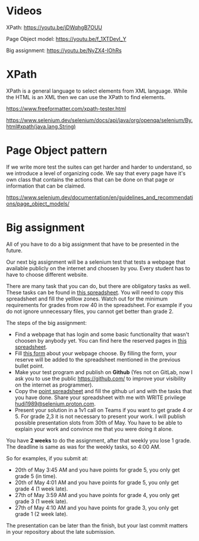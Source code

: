 # Videos

XPath: https://youtu.be/jDWqhgB7OUU

Page Object model: https://youtu.be/f_1XTDevI_Y

Big assignment: https://youtu.be/NyZX4-IOhRs

# XPath

XPath is a general language to select elements from XML language.
While the HTML is an XML then we can use the XPath to find elements.

https://www.freeformatter.com/xpath-tester.html

https://www.selenium.dev/selenium/docs/api/java/org/openqa/selenium/By.html#xpath(java.lang.String)


# Page Object pattern

If we write more test the suites can get harder and harder to understand, so we introduce a level of organizing code.
We say that every page have it's own class that contains the actions that can be done on that page or information that can be claimed.

https://www.selenium.dev/documentation/en/guidelines_and_recommendations/page_object_models/


# Big assignment

All of you have to do a big assignment that have to be presented in the future.

Our next big assignment will be a selenium test that tests a webpage that available publicly on the internet and choosen by you.
Every student has to have to choose different website.


There are many task that you can do, but there are obligatory tasks as well.
These tasks can be found in [this spreadsheet](https://docs.google.com/spreadsheets/d/1lwZlTShULZVSCxM-ew880VkdSffrruTUF229c-FsC5k/edit?usp=sharing).
You will need to copy this spreadsheet and fill the yelllow zones.
Watch out for the minimum requirements for grades from row 40 in the spreadsheet. For example if you do not ignore unnecessary files, you cannot get better than grade 2.


The steps of the big assignment:

- Find a webpage that has login and some basic functionality that wasn't choosen by anybody yet. You can find here the reserved pages in [this spreadsheet](https://docs.google.com/spreadsheets/d/1pVWcnxBJkw6f9679S2l4ZuaLa-QWQEEYAoFtjM3Bbw4/edit?usp=sharing).
- Fill [this form](https://docs.google.com/forms/d/e/1FAIpQLSeDvCWjhM4KrUV_1eQc45taf--5Uz798jruwcFd8vjvXVAyHg/viewform?usp=sf_link) about your webpage choose. By filling the form, your reserve will be added to the spreadsheet mentioned in the previous bullet point.
- Make your test program and publish on **Github** (Yes not on GitLab, now I ask you to use the public https://github.com/ to improve your visibility on the internet as programmer).
- Copy the [point spreadsheet](https://docs.google.com/spreadsheets/d/1lwZlTShULZVSCxM-ew880VkdSffrruTUF229c-FsC5k/edit?usp=sharing) and fill the github url and with the tasks that you have done. Share your spreadsheet with me with WRITE privilege hudi1989@selenium.proton.com.
- Present your solution in a 1v1 call on Teams if you want to get grade 4 or 5. For grade 2,3 it is not necessary to present your work. I will publish possible presentation slots from 30th of May.  You have to be able to explain your work and convince me that you were doing it alone.

You have **2 weeks** to do the assignment, after that weekly you lose 1 grade. The deadline is same as was for the weekly tasks, so 4:00 AM.

So for examples, if you submit at:
- 20th of May 3:45 AM and you have points for grade 5, you only get grade 5 (in time).
- 20th of May 4:01 AM and you have points for grade 5, you only get grade 4 (1 week late).
- 27th of May 3:59 AM and you have points for grade 4, you only get grade 3 (1 week late).
- 27th of May 4:10 AM and you have points for grade 3, you only get grade 1 (2 week late). 

The presentation can be later than the finish, but your last commit matters in your repository about the late submission.
